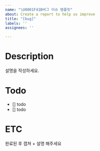 ```yaml
---
name: "\U0001F41B버그 이슈 템플릿"
about: Create a report to help us improve
title: "[bug]"
labels: ''
assignees: ''

---
```


# Description
설명을 작성하세요.

# Todo
 - [] todo
 - [] todo

# ETC
완료된 후 캡쳐 + 설명 해주세요
